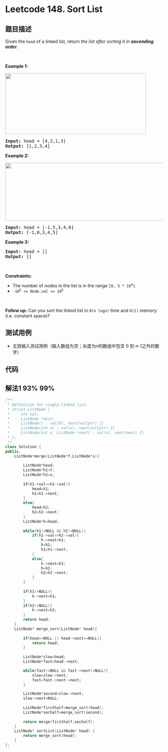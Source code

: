 # Leetcode 148. Sort List

## 题目描述
<div class="px-5 pt-4"><div class="flex"></div><div class="_1l1MA" data-track-load="description_content"><p>Given the <code>head</code> of a linked list, return <em>the list after sorting it in <strong>ascending order</strong></em>.</p>

<p>&nbsp;</p>
<p><strong class="example">Example 1:</strong></p>
<img alt="" src="https://assets.leetcode.com/uploads/2020/09/14/sort_list_1.jpg" style="width: 450px; height: 194px;">
<pre><strong>Input:</strong> head = [4,2,1,3]
<strong>Output:</strong> [1,2,3,4]
</pre>

<p><strong class="example">Example 2:</strong></p>
<img alt="" src="https://assets.leetcode.com/uploads/2020/09/14/sort_list_2.jpg" style="width: 550px; height: 184px;">
<pre><strong>Input:</strong> head = [-1,5,3,4,0]
<strong>Output:</strong> [-1,0,3,4,5]
</pre>

<p><strong class="example">Example 3:</strong></p>

<pre><strong>Input:</strong> head = []
<strong>Output:</strong> []
</pre>

<p>&nbsp;</p>
<p><strong>Constraints:</strong></p>

<ul>
	<li>The number of nodes in the list is in the range <code>[0, 5 * 10<sup>4</sup>]</code>.</li>
	<li><code>-10<sup>5</sup> &lt;= Node.val &lt;= 10<sup>5</sup></code></li>
</ul>

<p>&nbsp;</p>
<p><strong>Follow up:</strong> Can you sort the linked list in <code>O(n logn)</code> time and <code>O(1)</code> memory (i.e. constant space)?</p>
</div></div>

## 测试用例
* 无效输入测试用例（输入数组为空；长度为n的数组中包含 0 到 n-1之外的数字）

## 代码
## 解法1 93% 99%
```c++ 
/**
 * Definition for singly-linked list.
 * struct ListNode {
 *     int val;
 *     ListNode *next;
 *     ListNode() : val(0), next(nullptr) {}
 *     ListNode(int x) : val(x), next(nullptr) {}
 *     ListNode(int x, ListNode *next) : val(x), next(next) {}
 * };
 */
class Solution {
public:
    ListNode*merge(ListNode*f,ListNode*s){
        
        ListNode*head;
        ListNode*h1=f;
        ListNode*h2=s;
        
        if(h1->val<=h2->val){
            head=h1;
            h1=h1->next;
        }
        else{
            head=h2;
            h2=h2->next;
        }
        ListNode*h=head;
        
        while(h1!=NULL && h2!=NULL){
            if(h1->val<=h2->val){
                h->next=h1;
                h=h1;
                h1=h1->next;
            }
            else{
                h->next=h2;
                h=h2;
                h2=h2->next;
            }
        }
        
        if(h1!=NULL){
            h->next=h1;
        }
        if(h2!=NULL){
            h->next=h2;
        }
        return head;
    }
    ListNode* merge_sort(ListNode* head){
        
        if(head==NULL || head->next==NULL){
            return head;
        }
        
        ListNode*slow=head;
        ListNode*fast=head->next;

        while(fast!=NULL && fast->next!=NULL){
            slow=slow->next;
            fast=fast->next->next;
        }

        ListNode*second=slow->next;
        slow->next=NULL;
        
        ListNode*firsthalf=merge_sort(head);
        ListNode*sechalf=merge_sort(second);
        
        return merge(firsthalf,sechalf);
    }
    ListNode* sortList(ListNode* head) {
        return merge_sort(head);
    }
};
```
